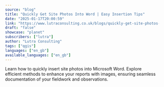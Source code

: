 ```yaml
---
source: "blog"
title: "Quickly Get Site Photos Into Word | Easy Insertion Tips"
date: "2025-01-17T20:00:59"
link: "https://www.lutraconsulting.co.uk/blogs/quickly-get-site-photos-into-word?utm_source=qgis"
draft: "false"
showcase: "planet"
subscribers: ["lutra"]
author: "Lutra Consulting"
tags: ["qgis"]
languages: ["en_gb"]
available_languages: ["en_gb"]
---
```


Learn how to quickly insert site photos into Microsoft Word. Explore efficient methods to enhance your reports with images, ensuring seamless documentation of your fieldwork and observations.
